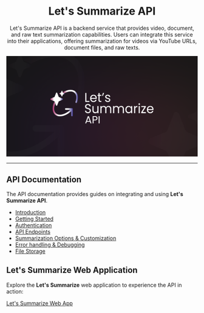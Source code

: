 <div align="center">

<h1>Let's Summarize API</h1>

<p>
Let's Summarize API is a backend service that provides video, document, and raw text summarization capabilities. Users can integrate this service into their applications, offering summarization for videos via YouTube URLs, document files, and raw texts.
</p>

<img src="./assets/thumb.png" alt="Let's Summarize API Logo" />

</div>

---

## API Documentation

The API documentation provides guides on integrating and using **Let's Summarize API**.

- [Introduction](./docs/introduction.md)
- [Getting Started](./docs/getting-started.md)
- [Authentication](./docs/authentication.md.md)
- [API Endpoints](./docs/api-endpoints.md)
- [Summarization Options & Customization](./docs/summarization-options-customization.md)
- [Error handling & Debugging](./docs/error-handling-debugging.md)
- [File Storage](./docs/file-storage.md)

## Let's Summarize Web Application

Explore the **Let's Summarize** web application to experience the API in action:

[Let's Summarize Web App](https://github.com/letssummarize/web-app)
